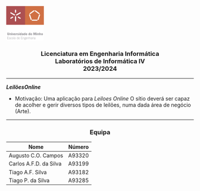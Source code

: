 <img src='uminho.png' width="20%"/>

<h3 align="center">Licenciatura em Engenharia Informática <br> Laboratórios de Informática IV <br> 2023/2024 </h3>

---


<i>**Leilões</i>**<i>**Online**</i>

- Motivação:
  Uma aplicação para <i>Leiloes Online</i>
	O sítio deverá ser capaz de acolher e gerir diversos tipos de leilões, numa
dada área de negócio (Arte). 

---
<h3 align="center">Equipa</h3>

<div align="center">


|          Nome          | Número |
|------------------------|--------|
| Augusto C.O. Campos    | A93320 |
| Carlos A.F.D. da Silva | A93199 |
| Tiago A.F. Silva       | A93182 |
| Tiago P. da Silva      | A93285 |


</div>


